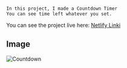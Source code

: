 ```

In this project, I made a Countdown Timer
You can see time left whatever you set.

```
You can see the project live here: [Netlify Linki](https://count-down-timer-site.netlify.app)

## Image

![Countdown](https://user-images.githubusercontent.com/96295567/181521919-d82deeb1-63c3-40bc-a3a5-e1a7eceaa62e.png)
